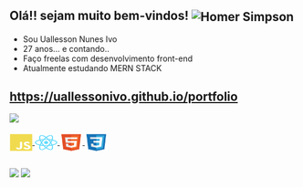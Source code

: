 ## Olá!! sejam muito bem-vindos! <img align="center" alt="Homer Simpson" height="60" width="80" src="https://media.giphy.com/media/L4ZI0w4waQ2vSkMgU9/giphy.gif">

- Sou Uallesson Nunes Ivo
- 27 anos... e contando..
- Faço freelas com desenvolvimento front-end
- Atualmente estudando MERN STACK

## https://uallessonivo.github.io/portfolio


<a href="https://github.com/Uallessonivo">
  <img height="180em" src="https://github-readme-stats-eight-theta.vercel.app/api/top-langs/?username=Uallessonivo&layout=compact&langs_count=8&theme=dracula"/>
<div>
<div style="display: inline_block"><br>
  <img align="center" alt="Ivo-Js" height="30" width="40" src="https://raw.githubusercontent.com/devicons/devicon/master/icons/javascript/javascript-plain.svg">
  <img align="center" alt="Ivo-React" height="30" width="40" src="https://raw.githubusercontent.com/devicons/devicon/master/icons/react/react-original.svg">
  <img align="center" alt="Ivo-HTML" height="30" width="40" src="https://raw.githubusercontent.com/devicons/devicon/master/icons/html5/html5-original.svg">
  <img align="center" alt="Ivo-CSS" height="30" width="40" src="https://raw.githubusercontent.com/devicons/devicon/master/icons/css3/css3-original.svg">
</div>
  
  ##
  
  <div>
  <a href = "mailto: uallessons@gmail.com"><img src="https://img.shields.io/badge/-Gmail-%230077B5?style=for-the-badge&logo=gmail&logoColor=white" target="_blank"></a>
  <a href="https://instagram.com/uallesson_ivo" target="_blank"><img src="https://img.shields.io/badge/-Instagram-%23333?style=for-the-badge&logo=instagram&logoColor=white" target="_blank"></a>
</div>
